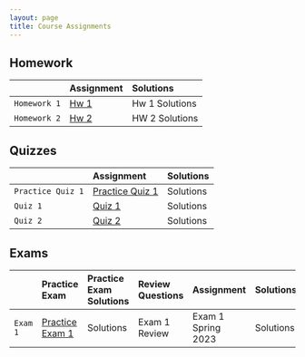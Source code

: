 ```yaml
---
layout: page
title: Course Assignments
---
```


## Homework

|             | Assignment | Solutions  |
|:------------|:-----------|:-----------|
| `Homework 1`| <a href = "{{ site.baseurl }}/CourseMaterials/Homework/Hw_1_Spring_2023.pdf">Hw 1</a> | Hw 1 Solutions |
| `Homework 2`| <a href = "{{ site.baseurl }}/CourseMaterials/Homework/Hw_2_Spring_2023.pdf"> Hw 2</a> | HW 2 Solutions |

## Quizzes

|          | Assignment | Solutions |
|:---------|:-----------|:----------|
| `Practice Quiz 1` | <a href = "{{ site.baseurl }}/CourseMaterials/Quiz/pQuiz1-Spring2022.pdf">Practice Quiz 1</a> | Solutions |
| `Quiz 1` | <a href = "#">Quiz 1</a> | Solutions |
| `Quiz 2` | <a href = "#">Quiz 2</a> | Solutions |

## Exams

|          | Practice Exam | Practice Exam Solutions | Review Questions | Assignment | Solutions |
|:---------|:--------------|:------------------------|:-----------------|:-----------|:----------|
| `Exam 1` | <a href = "#">Practice Exam 1</a> | Solutions | Exam 1 Review | Exam 1 Spring 2023  | Solutions |